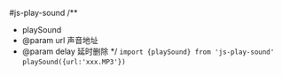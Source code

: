 #js-play-sound
/**
 * playSound
 * @param url       声音地址
 * @param delay     延时删除
 */
`import {playSound} from 'js-play-sound'`
`playSound({url:'xxx.MP3'})`
